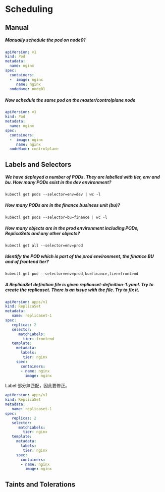# Scheduling
## Manual
##### Manually schedule the pod on node01
```yaml
apiVersion: v1
kind: Pod
metadata:
  name: nginx
spec:
  containers:
  -  image: nginx
     name: nginx
  nodeName: node01
```

##### Now schedule the same pod on the master/controlplane node
```yaml
apiVersion: v1
kind: Pod
metadata:
  name: nginx
spec:
  containers:
  -  image: nginx
     name: nginx
  nodeName: controlplane
```

## Labels and Selectors

##### We have deployed a number of PODs. They are labelled with tier, env and bu. How many PODs exist in the dev environment?
```shell
kubectl get pods --selector=env=dev | wc -l
```

##### How many PODs are in the finance business unit (bu)?
```shell
kubectl get pods --selector=bu=finance | wc -l
```

##### How many objects are in the prod environment including PODs, ReplicaSets and any other objects?
```shell
kubectl get all --selector=env=prod 
```

##### Identify the POD which is part of the prod environment, the finance BU and of frontend tier?
```shell
kubectl get pod --selector=env=prod,bu=finance,tier=frontend
```

##### A ReplicaSet definition file is given replicaset-definition-1.yaml. Try to create the replicaset. There is an issue with the file. Try to fix it.
```yaml
apiVersion: apps/v1
kind: ReplicaSet
metadata:
   name: replicaset-1
spec:
   replicas: 2
   selector:
      matchLabels:
        tier: frontend
   template:
     metadata:
       labels:
        tier: nginx
     spec:
       containers:
       - name: nginx
         image: nginx
```
Label 部分無匹配，因此要修正。
```yaml
apiVersion: apps/v1
kind: ReplicaSet
metadata:
   name: replicaset-1
spec:
   replicas: 2
   selector:
      matchLabels:
        tier: nginx
   template:
     metadata:
       labels:
        tier: nginx
     spec:
       containers:
       - name: nginx
         image: nginx
```

## Taints and Tolerations